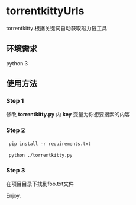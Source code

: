 # torrentkittyUrls
torrentkitty 根据关键词自动获取磁力链工具
## 环境需求
python 3

## 使用方法
### Step 1 
修改 **torrentkitty.py** 内 **key** 变量为你想要搜索的内容
### Step 2
​```
pip install -r requirements.txt
​```

​```
python ./torrentkitty.py
​```
### Step 3
在项目目录下找到foo.txt文件

Enjoy.